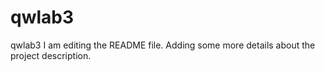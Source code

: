 # qwlab3
qwlab3
I am editing the README file. Adding some more details about the project description.
